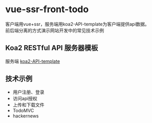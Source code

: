 # vue-ssr-front-todo
客户端用vue+ssr，服务端用koa2-API-template为客户端提供api数据。  
前后端分离的方式演示网站开发中的常见技术示例

## Koa2 RESTful API 服务器模板
服务端 [koa2-API-template](https://github.com/yzijun/koa2-API-template)  

## 技术示例
- 用户注册、登录
- 访问api授权
- 上传和下载文件
- TodoMVC
- hackernews